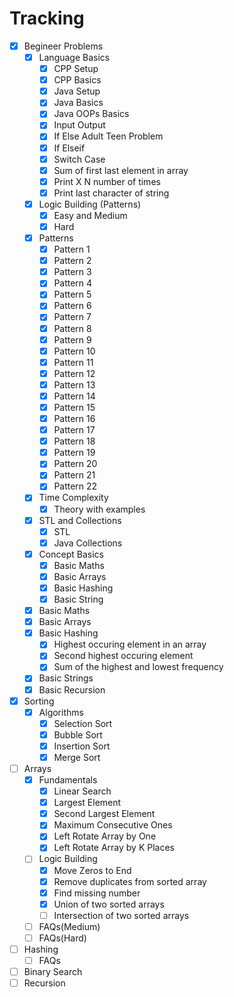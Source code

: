 # Tracking

- [x] Begineer Problems
  - [x] Language Basics
    - [x] CPP Setup
    - [x] CPP Basics
    - [x] Java Setup
    - [x] Java Basics
    - [x] Java OOPs Basics
    - [x] Input Output
    - [x] If Else Adult Teen Problem
    - [x] If Elseif
    - [x] Switch Case
    - [x] Sum of first last element in array
    - [x] Print X N number of times
    - [x] Print last character of string
  - [x] Logic Building (Patterns)
    - [x] Easy and Medium
    - [x] Hard
  - [x] Patterns
    - [x] Pattern 1
    - [x] Pattern 2
    - [x] Pattern 3
    - [x] Pattern 4
    - [x] Pattern 5
    - [x] Pattern 6
    - [x] Pattern 7
    - [x] Pattern 8
    - [x] Pattern 9
    - [x] Pattern 10
    - [x] Pattern 11
    - [x] Pattern 12
    - [x] Pattern 13
    - [x] Pattern 14
    - [x] Pattern 15
    - [x] Pattern 16
    - [x] Pattern 17
    - [x] Pattern 18
    - [x] Pattern 19
    - [x] Pattern 20
    - [x] Pattern 21
    - [x] Pattern 22
  - [x] Time Complexity
    - [x] Theory with examples
  - [x] STL and Collections
    - [x] STL
    - [x] Java Collections
  - [x] Concept Basics
    - [x] Basic Maths
    - [x] Basic Arrays
    - [x] Basic Hashing
    - [x] Basic String
  - [x] Basic Maths
  - [x] Basic Arrays
  - [x] Basic Hashing
    - [x] Highest occuring element in an array
    - [x] Second highest occuring element
    - [x] Sum of the highest and lowest frequency
  - [x] Basic Strings
  - [x] Basic Recursion
- [x] Sorting
  - [x] Algorithms
    - [x] Selection Sort
    - [x] Bubble Sort
    - [x] Insertion Sort
    - [x] Merge Sort
- [ ] Arrays
  - [x] Fundamentals
    - [x] Linear Search
    - [x] Largest Element
    - [x] Second Largest Element
    - [x] Maximum Consecutive Ones
    - [x] Left Rotate Array by One
    - [x] Left Rotate Array by K Places
  - [ ] Logic Building
    - [x] Move Zeros to End
    - [x] Remove duplicates from sorted array
    - [x] Find missing number
    - [x] Union of two sorted arrays
    - [ ] Intersection of two sorted arrays
  - [ ] FAQs(Medium)
  - [ ] FAQs(Hard)
- [ ] Hashing
  - [ ] FAQs
- [ ] Binary Search
- [ ] Recursion

